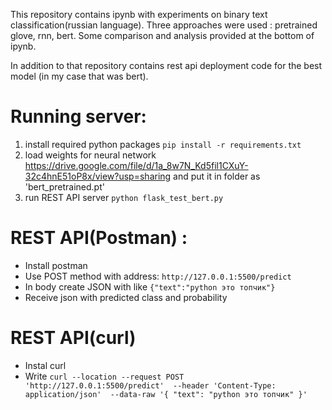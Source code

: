 This repository contains ipynb with experiments on binary text classification(russian language). Three approaches were used : pretrained glove, rnn, bert. Some comparison and analysis provided at the bottom of ipynb.

In addition to that repository contains rest api deployment code for the best model (in my case that was bert).


# Running server:
    
  1. install required python packages ```pip install -r requirements.txt```
  2. load weights for neural network https://drive.google.com/file/d/1a_8w7N_Kd5fil1CXuY-32c4hnE51oP8x/view?usp=sharing and put it in folder as 'bert_pretrained.pt'
  3. run REST API server ```python flask_test_bert.py```

# REST API(Postman) :
  - Install postman 
  - Use POST method with address: ```http://127.0.0.1:5500/predict```
  - In body create JSON with like ```{"text":"python это топчик"}```
  - Receive json with predicted class and probability

# REST API(curl)
  - Instal curl
  - Write `curl --location --request POST 'http://127.0.0.1:5500/predict'  --header 'Content-Type: application/json' 
 --data-raw '{
    "text": "python это топчик"
}'`
        

